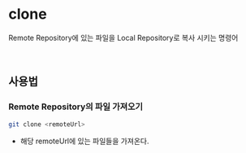 # clone
Remote Repository에 있는 파일을 Local Repository로 복사 시키는 명령어

<br>

## 사용법
### Remote Repository의 파일 가져오기
```bash
git clone <remoteUrl>
```
- 해당 remoteUrl에 있는 파일들을 가져온다.